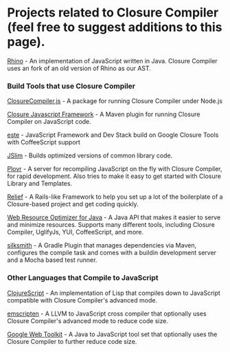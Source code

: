 # Projects related to Closure Compiler (feel free to suggest additions to this page).

[Rhino](http://www.mozilla.org/rhino/) - An implementation of JavaScript written in Java. Closure Compiler uses an fork of an old version of Rhino as our AST.

### Build Tools that use Closure Compiler

[ClosureCompiler.js](https://github.com/dcodeIO/ClosureCompiler.js) - A package for running Closure Compiler under Node.js

[Closure Javascript Framework](https://github.com/jlgrock/ClosureJavascriptFramework) - A Maven plugin for running Closure Compiler on JavaScript code.

[este](https://github.com/Steida/este) - JavaScript Framework and Dev Stack build on Google Closure Tools with CoffeeScript support

[JSlim](https://github.com/zgrossbart/jslim) - Builds optimized versions of common library code.

[Plovr](http://plovr.com/) - A server for recompiling JavaScript on the fly with Closure Compiler, for rapid development. Also tries to make it easy to get started with Closure Library and Templates.

[Relief](http://code.google.com/p/relief/) - A Rails-like Framework to help you set up a lot of the boilerplate of a Closure-based project and get coding quickly.

[Web Resource Optimizer for Java](http://code.google.com/p/wro4j/) - A Java API that makes it easier to serve and minimize resources. Supports many different tools, including Closure Compiler, UglifyJs, YUI, CoffeeScript, and more.

[silksmith](https://github.com/silksmith/silksmith) - A Gradle Plugin that manages dependencies via Maven, configures the compile task and comes with a buildin development server and a Mocha based test runner.

### Other Languages that Compile to JavaScript

[ClojureScript](https://github.com/clojure/clojurescript) - An implementation of Lisp that compiles down to JavaScript compatible with Closure Compiler's advanced mode.

[emscripten](https://github.com/kripken/emscripten) - A LLVM to JavaScript cross compiler that optionally uses Closure Compiler's advanced mode to reduce code size.

[Google Web Toolkit](https://developers.google.com/web-toolkit/) - A Java to JavaScript tool set that optionally uses the Closure Compiler to further reduce code size.

